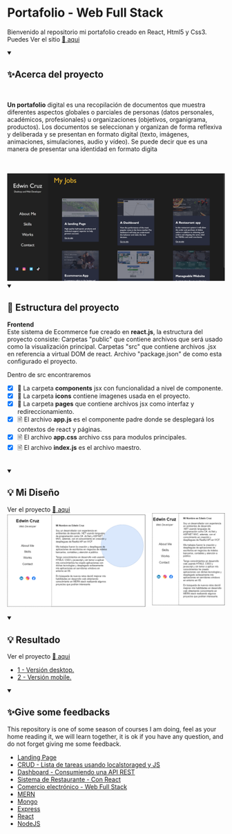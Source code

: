 # Portafolio - Web Full Stack
Bienvenido al repositorio mi portafolio creado en React, Html5 y Css3.
<br>
Puedes Ver el sitio <a href="https://ucamp-porfolio.onrender.com/">🔗 aqui</a>

<details open="">
  <summary><h2>✨Acerca del proyecto</h2></summary>
  <br>
<p dir="auto">
    <b>Un portafolio</b> digital es una recopilación de documentos que muestra diferentes aspectos globales o parciales de personas (datos personales, académicos, profesionales) u organizaciones (objetivos, organigrama, productos). Los documentos se seleccionan y organizan de forma reflexiva y deliberada y se presentan en formato digital (texto, imágenes, animaciones, simulaciones, audio y vídeo). Se puede decir que es una manera de presentar una identidad en formato digita
</p>
<br><br>
<img src="https://github.com/EdwinCruz13/Ucamp-Portfolio/blob/main/src/icons/React-App2.png?raw=true" />
</details>


<details open="">
  <summary><h2>🚀 Estructura del proyecto</h2></summary>
<p dir="auto"> 
<b>Frontend</b>
<br>
Este sistema de Ecommerce fue creado en <b>react.js</b>, la estructura del proyecto consiste:
Carpetas "public" que contiene archivos que será usado como la visualización principal.
Carpetas "src" que contiene archivos .jsx en referencia a virtual DOM de react.
Archivo "package.json" de como esta configurado el proyecto.

Dentro de src encontraremos

- [x] 📁 La carpeta <b>components</b> jsx con funcionalidad a nivel de componente.
  <br>
- [x] 📁 La carpeta <b>icons</b> contiene imagenes usada en el proyecto.
  <br>
- [x] 📁 La carpeta <b>pages</b> que contiene archivos jsx como interfaz y redireccionamiento.
  <br>
- [x] 🗎  El archivo <b>app.js</b> es el componente padre donde se desplegará los contextos de react y páginas.
  <br>
- [x] 🗎  El archivo <b>app.css</b> archivo css para modulos principales.
  <br>
- [x] 🗎  El archivo <b>index.js</b> es el archivo maestro.
  <br><br>
</p>
</details>


<details open="">
  <summary><h2>💡 Mi Diseño</h2></summary>
<p dir="auto"> 
  Ver el proyecto <a href="https://ucamp-porfolio.onrender.com/">🔗 aqui</a>
  <br>
  <img src="https://github.com/EdwinCruz13/Ucamp-Portfolio/blob/main/src/icons/Portfolio.drawio.png?raw=true" />    
</p>
</details>


<details open="">
  <summary><h2>💡 Resultado</h2></summary>
<p dir="auto"> 
  Ver el proyecto <a href="https://ucamp-ecommerce-client.onrender.com/">🔗 aqui</a>
  <br>
  <ul>
    <li><a href="https://github.com/EdwinCruz13/Ucamp-Portfolio/blob/main/src/icons/React-App.png?raw=true">1 - Versión desktop.</a></li>
    <li><a href="https://github.com/EdwinCruz13/Ucamp-Portfolio/blob/main/src/icons/React-App2.png?raw=true"> 2 - Versión mobile.</a></li>
  </ul>        
</p>
</details>


<details open="">
  <summary><h2>✨Give some feedbacks</h2></summary>
<p dir="auto">
  This repository is one of some season of courses I am doing, feel as your home reading it, we will learn together, it is ok if you have any question, and do not forget giving me some feedback.
  </br>
  <ul>
    <li><a href="https://github.com/EdwinCruz13/LandingPage/">Landing Page</a></li>
    <li><a href="https://github.com/EdwinCruz13/Ucamp-Crud">CRUD - Lista de tareas usando localstoraged y JS</a></li>
    <li><a href="https://github.com/EdwinCruz13/Ucamp-Dashboard/">Dashboard - Consumiendo una API REST</a></li>
    <li><a href="https://github.com/EdwinCruz13/Ucamp-Restaurant">Sistema de Restaurante - Con React</a></li>
    <li><a href="https://github.com/EdwinCruz13/Ucamp-Ecommerce">Comercio electrónico - Web Full Stack</a></li>
    <li><a href="https://github.com/EdwinCruz13/MERN">MERN</a></li>
    <li><a href="#">Mongo</a></li>
    <li><a href="#">Express</a></li>
    <li><a href="#">React</a></li>
    <li><a href="https://github.com/EdwinCruz13/NodeJS-Lesson">NodeJS</a></li>
  </ul>

</p>
</details>

